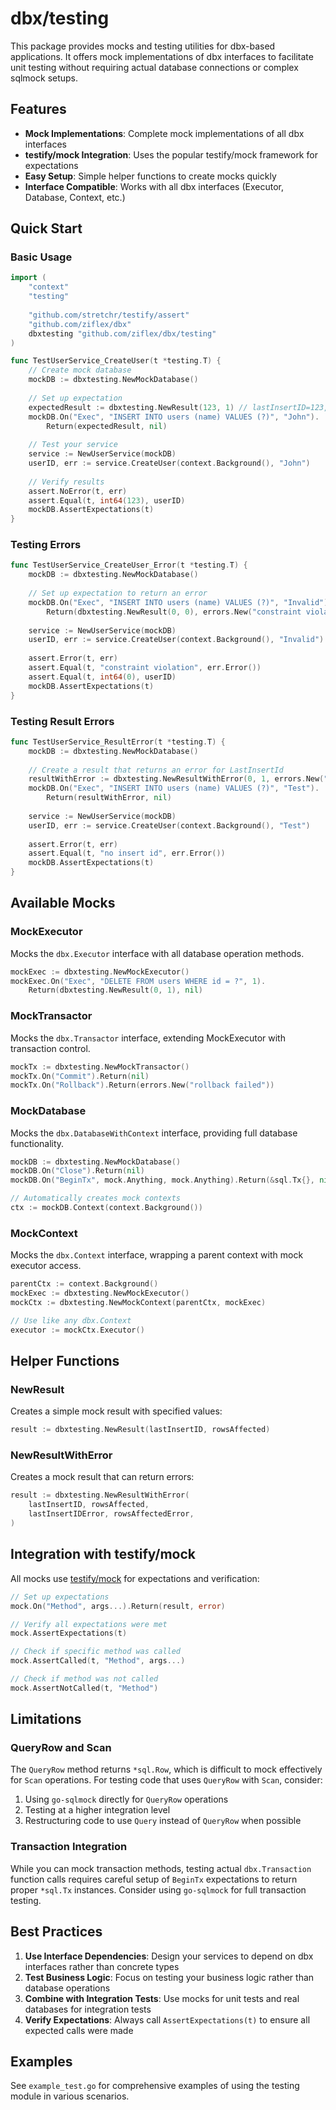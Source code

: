 # dbx/testing

This package provides mocks and testing utilities for dbx-based applications. It offers mock implementations of dbx interfaces to facilitate unit testing without requiring actual database connections or complex sqlmock setups.

## Features

- **Mock Implementations**: Complete mock implementations of all dbx interfaces
- **testify/mock Integration**: Uses the popular testify/mock framework for expectations
- **Easy Setup**: Simple helper functions to create mocks quickly
- **Interface Compatible**: Works with all dbx interfaces (Executor, Database, Context, etc.)

## Quick Start

### Basic Usage

```go
import (
    "context"
    "testing"
    
    "github.com/stretchr/testify/assert"
    "github.com/ziflex/dbx"
    dbxtesting "github.com/ziflex/dbx/testing"
)

func TestUserService_CreateUser(t *testing.T) {
    // Create mock database
    mockDB := dbxtesting.NewMockDatabase()
    
    // Set up expectation
    expectedResult := dbxtesting.NewResult(123, 1) // lastInsertID=123, rowsAffected=1
    mockDB.On("Exec", "INSERT INTO users (name) VALUES (?)", "John").
        Return(expectedResult, nil)
    
    // Test your service
    service := NewUserService(mockDB)
    userID, err := service.CreateUser(context.Background(), "John")
    
    // Verify results
    assert.NoError(t, err)
    assert.Equal(t, int64(123), userID)
    mockDB.AssertExpectations(t)
}
```

### Testing Errors

```go
func TestUserService_CreateUser_Error(t *testing.T) {
    mockDB := dbxtesting.NewMockDatabase()
    
    // Set up expectation to return an error
    mockDB.On("Exec", "INSERT INTO users (name) VALUES (?)", "Invalid").
        Return(dbxtesting.NewResult(0, 0), errors.New("constraint violation"))
    
    service := NewUserService(mockDB)
    userID, err := service.CreateUser(context.Background(), "Invalid")
    
    assert.Error(t, err)
    assert.Equal(t, "constraint violation", err.Error())
    assert.Equal(t, int64(0), userID)
    mockDB.AssertExpectations(t)
}
```

### Testing Result Errors

```go
func TestUserService_ResultError(t *testing.T) {
    mockDB := dbxtesting.NewMockDatabase()
    
    // Create a result that returns an error for LastInsertId
    resultWithError := dbxtesting.NewResultWithError(0, 1, errors.New("no insert id"), nil)
    mockDB.On("Exec", "INSERT INTO users (name) VALUES (?)", "Test").
        Return(resultWithError, nil)
    
    service := NewUserService(mockDB)
    userID, err := service.CreateUser(context.Background(), "Test")
    
    assert.Error(t, err)
    assert.Equal(t, "no insert id", err.Error())
    mockDB.AssertExpectations(t)
}
```

## Available Mocks

### MockExecutor

Mocks the `dbx.Executor` interface with all database operation methods.

```go
mockExec := dbxtesting.NewMockExecutor()
mockExec.On("Exec", "DELETE FROM users WHERE id = ?", 1).
    Return(dbxtesting.NewResult(0, 1), nil)
```

### MockTransactor  

Mocks the `dbx.Transactor` interface, extending MockExecutor with transaction control.

```go
mockTx := dbxtesting.NewMockTransactor()
mockTx.On("Commit").Return(nil)
mockTx.On("Rollback").Return(errors.New("rollback failed"))
```

### MockDatabase

Mocks the `dbx.DatabaseWithContext` interface, providing full database functionality.

```go
mockDB := dbxtesting.NewMockDatabase()
mockDB.On("Close").Return(nil)
mockDB.On("BeginTx", mock.Anything, mock.Anything).Return(&sql.Tx{}, nil)

// Automatically creates mock contexts
ctx := mockDB.Context(context.Background())
```

### MockContext

Mocks the `dbx.Context` interface, wrapping a parent context with mock executor access.

```go
parentCtx := context.Background()
mockExec := dbxtesting.NewMockExecutor()
mockCtx := dbxtesting.NewMockContext(parentCtx, mockExec)

// Use like any dbx.Context
executor := mockCtx.Executor()
```

## Helper Functions

### NewResult

Creates a simple mock result with specified values:

```go
result := dbxtesting.NewResult(lastInsertID, rowsAffected)
```

### NewResultWithError

Creates a mock result that can return errors:

```go
result := dbxtesting.NewResultWithError(
    lastInsertID, rowsAffected,
    lastInsertIDError, rowsAffectedError,
)
```

## Integration with testify/mock

All mocks use [testify/mock](https://github.com/stretchr/testify#mock-package) for expectations and verification:

```go
// Set up expectations
mock.On("Method", args...).Return(result, error)

// Verify all expectations were met
mock.AssertExpectations(t)

// Check if specific method was called
mock.AssertCalled(t, "Method", args...)

// Check if method was not called
mock.AssertNotCalled(t, "Method")
```

## Limitations

### QueryRow and Scan

The `QueryRow` method returns `*sql.Row`, which is difficult to mock effectively for `Scan` operations. For testing code that uses `QueryRow` with `Scan`, consider:

1. Using `go-sqlmock` directly for `QueryRow` operations
2. Testing at a higher integration level 
3. Restructuring code to use `Query` instead of `QueryRow` when possible

### Transaction Integration

While you can mock transaction methods, testing actual `dbx.Transaction` function calls requires careful setup of `BeginTx` expectations to return proper `*sql.Tx` instances. Consider using `go-sqlmock` for full transaction testing.

## Best Practices

1. **Use Interface Dependencies**: Design your services to depend on dbx interfaces rather than concrete types
2. **Test Business Logic**: Focus on testing your business logic rather than database operations
3. **Combine with Integration Tests**: Use mocks for unit tests and real databases for integration tests
4. **Verify Expectations**: Always call `AssertExpectations(t)` to ensure all expected calls were made

## Examples

See `example_test.go` for comprehensive examples of using the testing module in various scenarios.